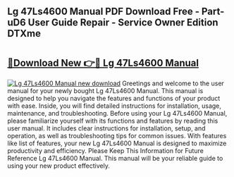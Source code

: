 ## Lg 47Ls4600 Manual PDF Download Free - Part-uD6 User Guide Repair - Service Owner Edition DTXme

# <h2><a href="http://bc23434.oget.top/?id=Lg+47Ls4600+Manual">🔗Download New 👉🔴 Lg 47Ls4600 Manual</a></h2>

[![Lg 47Ls4600 Manual new download](https://i.imgur.com/5g1atiW.png)](http://bc23434.oget.top/?id=Lg+47Ls4600+Manual)
Greetings and welcome to the user manual for your newly bought Lg 47Ls4600 Manual. This manual is designed to help you navigate the features and functions of your product with ease. Inside, you will find detailed instructions for installation, usage, maintenance, and troubleshooting. Before using your Lg 47Ls4600 Manual, please familiarize yourself with its functions and features by reading this user manual. It includes clear instructions for installation, setup, and operation, as well as troubleshooting tips for common issues. With features like list of features, your new Lg 47Ls4600 Manual is designed to maximize productivity and efficiency. Please Keep This Information for Future Reference Lg 47Ls4600 Manual. This manual will be your reliable guide to using your new product effectively.
